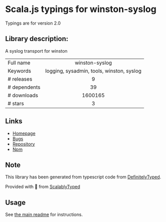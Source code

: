 
# Scala.js typings for winston-syslog

Typings are for version 2.0

## Library description:
A syslog transport for winston

|                    |                 |
| ------------------ | :-------------: |
| Full name          | winston-syslog |
| Keywords           | logging, sysadmin, tools, winston, syslog |
| # releases         | 9 |
| # dependents       | 39 |
| # downloads        | 1600165 |
| # stars            | 3 |

## Links
- [Homepage](https://github.com/indexzero/winston-syslog#readme)
- [Bugs](https://github.com/indexzero/winston-syslog/issues)
- [Repository](https://github.com/indexzero/winston-syslog)
- [Npm](https://www.npmjs.com/package/winston-syslog)
    


## Note
This library has been generated from typescript code from [DefinitelyTyped](https://definitelytyped.org).

Provided with :purple_heart: from [ScalablyTyped](https://github.com/oyvindberg/ScalablyTyped)

## Usage
See [the main readme](../../readme.md) for instructions.


